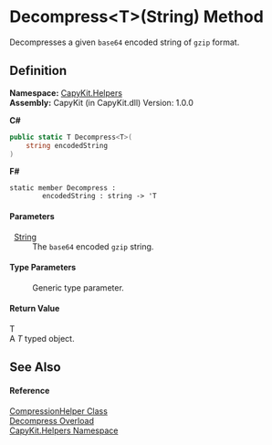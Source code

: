 # Decompress&lt;T&gt;(String) Method


Decompresses a given `base64` encoded string of `gzip` format.



## Definition
**Namespace:** <a href="N_CapyKit_Helpers.md">CapyKit.Helpers</a>  
**Assembly:** CapyKit (in CapyKit.dll) Version: 1.0.0

**C#**
``` C#
public static T Decompress<T>(
	string encodedString
)

```
**F#**
``` F#
static member Decompress : 
        encodedString : string -> 'T 
```



#### Parameters
<dl><dt>  <a href="https://learn.microsoft.com/dotnet/api/system.string" target="_blank" rel="noopener noreferrer">String</a></dt><dd>The <code>base64</code> encoded <code>gzip</code> string.</dd></dl>

#### Type Parameters
<dl><dt /><dd>Generic type parameter.</dd></dl>

#### Return Value
T  
A *T* typed object.

## See Also


#### Reference
<a href="T_CapyKit_Helpers_CompressionHelper.md">CompressionHelper Class</a>  
<a href="Overload_CapyKit_Helpers_CompressionHelper_Decompress.md">Decompress Overload</a>  
<a href="N_CapyKit_Helpers.md">CapyKit.Helpers Namespace</a>  
